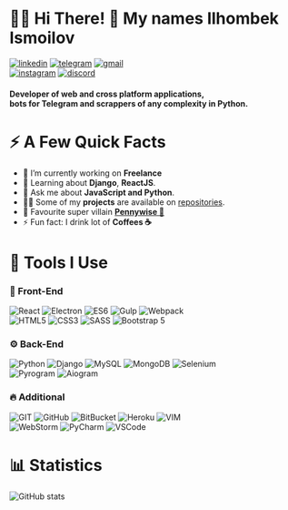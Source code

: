 # 👨‍💻 Hi There! 👋 My names Ilhombek Ismoilov
[![linkedin](https://img.shields.io/badge/@ilhombek_ismoilov-000?style=for-the-badge&logo=linkedin&logoColor=blue)](https://www.linkedin.com/in/ilhombek-ismoilov/)
[![telegram](https://img.shields.io/badge/@dev_ismoilov-000?style=for-the-badge&logo=telegram)](https://t.me/dev_ismoilov)
[![gmail](https://img.shields.io/badge/devismoilov@gmail.com-000?style=for-the-badge&logo=gmail)](mailto:devismoilov@gmail.com)
<br/>
[![instagram](https://img.shields.io/badge/@dev_ismoilov-000?style=for-the-badge&logo=instagram)](https://www.instagram.com/dev_ismoilov/)
[![discord](https://img.shields.io/badge/ilhombek_ismoilov_2873-000?style=for-the-badge&logo=discord)](https://discord.com/users/635580816625238085)

#### Developer of web and cross platform applications, <br/> bots for Telegram and scrappers of any complexity in Python.

# ⚡️ A Few Quick Facts
* 🔭 I’m currently working on <strong>Freelance</strong>
* 🌱 Learning about <strong>Django</strong>, <strong>ReactJS</strong>.
* 💬 Ask me about <strong>JavaScript and Python</strong>.
* 👨‍💻 Some of my <strong>projects</strong> are available on <a href="https://github.com/devismoilov?tab=repositories">repositories</a>.
* 🦹 Favourite super villain [<strong>Pennywise 🤡</strong>](https://en.wikipedia.org/wiki/It_(character))
* ⚡ Fun fact: I drink lot of <strong>Coffees ☕</strong>

# 🚀 Tools I Use
### 📰 Front-End

![React](https://img.shields.io/badge/REACT-000?style=for-the-badge&logo=REACT)
![Electron](https://img.shields.io/badge/Electron-000?style=for-the-badge&logo=Electron)
![ES6](https://img.shields.io/badge/JavaScript-000?style=for-the-badge&logo=JavaScript&logoColor=yellow)
![Gulp](https://img.shields.io/badge/Gulp-000?style=for-the-badge&logo=Gulp)
![Webpack](https://img.shields.io/badge/Webpack-000?style=for-the-badge&logo=Webpack)
<br/>
![HTML5](https://img.shields.io/badge/HTML-000?style=for-the-badge&logo=HTML5)
![CSS3](https://img.shields.io/badge/CSS-000?style=for-the-badge&logo=CSS3&logoColor=blue)
![SASS](https://img.shields.io/badge/SASS-000?style=for-the-badge&logo=SASS)
![Bootstrap 5](https://img.shields.io/badge/Bootstrap-000?style=for-the-badge&logo=Bootstrap)

### ⚙️ Back-End

![Python](https://img.shields.io/badge/Python-000?style=for-the-badge&logo=Python)
![Django](https://img.shields.io/badge/Django-000?style=for-the-badge&logo=Django)
![MySQL](https://img.shields.io/badge/MySQL-000?style=for-the-badge&logo=MySQL)
![MongoDB](https://img.shields.io/badge/MongoDB-000?style=for-the-badge&logo=MongoDB)
![Selenium](https://img.shields.io/badge/Selenium-000?style=for-the-badge&logo=Selenium)
<br/>
![Pyrogram](https://img.shields.io/badge/Pyrogram-000?style=for-the-badge&logo=Python)
![Aiogram](https://img.shields.io/badge/Aiogram-000?style=for-the-badge&logo=Python)

### 🔥 Additional

![GIT](https://img.shields.io/badge/git-000?style=for-the-badge&logo=git)
![GitHub](https://img.shields.io/badge/github-000?style=for-the-badge&logo=GitHub)
![BitBucket](https://img.shields.io/badge/bitbucket-000?style=for-the-badge&logo=BitBucket)
![Heroku](https://img.shields.io/badge/heroku-000?style=for-the-badge&logo=Heroku&logoColor=violet)
![VIM](https://img.shields.io/badge/vim-000?style=for-the-badge&logo=Vim&logoColor=green)
<br/>
![WebStorm](https://img.shields.io/badge/webstorm-000?style=for-the-badge&logo=WebStorm&logoColor=blue)
![PyCharm](https://img.shields.io/badge/pycharm-000?style=for-the-badge&logo=PyCharm&logoColor=green)
![VSCode](https://img.shields.io/badge/vscode-000?style=for-the-badge&logo=visual-studio-code&logoColor=blue)


# 📊 Statistics

![GitHub stats](https://github-readme-stats.vercel.app/api?username=devismoilov&show_icons=true&theme=dracula)
